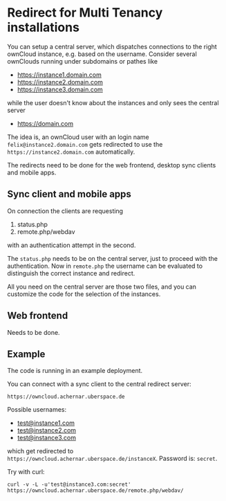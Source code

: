 # Redirect for Multi Tenancy installations

You can setup a central server, which dispatches connections to the right ownCloud instance, e.g. based on the username.
Consider several ownClouds running under subdomains or pathes like

* https://instance1.domain.com
* https://instance2.domain.com
* https://instance3.domain.com

while the user doesn't know about the instances and only sees the central server

* https://domain.com

The idea is, an ownCloud user with an login name ```felix@instance2.domain.com``` gets redirected to use the  ```https://instance2.domain.com``` automatically.

The redirects need to be done for the web frontend, desktop sync clients and mobile apps.

## Sync client and mobile apps

On connection the clients are requesting

1. status.php
2. remote.php/webdav

with an authentication attempt in the second.

The ```status.php``` needs to be on the central server, just to proceed with the authentication.
Now in ```remote.php``` the username can be evaluated to distinguish the correct instance and redirect.

All you need on the central server are those two files, and you can customize the code for the selection of the instances.

## Web frontend

Needs to be done.

## Example

The code is running in an example deployment.

You can connect with a sync client to the central redirect server: 

```
https://owncloud.achernar.uberspace.de
```

Possible usernames:

* test@instance1.com
* test@instance2.com
* test@instance3.com

which get redirected to ```https://owncloud.achernar.uberspace.de/instanceX```.
Password is: ```secret```.

Try with curl:

```
curl -v -L -u'test@instance3.com:secret' https://owncloud.achernar.uberspace.de/remote.php/webdav/
```
